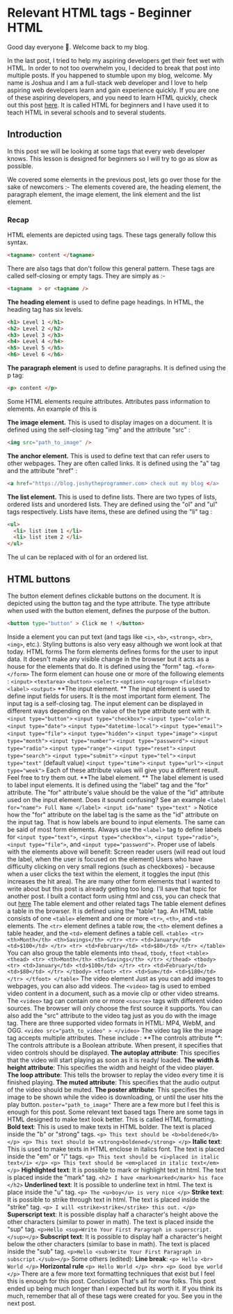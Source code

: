# Relevant HTML tags - Beginner HTML

Good day everyone 👋. Welcome back to my blog.

In the last post, I tried to help my aspiring developers get their feet wet with HTML. In order to not too overwhelm you, I decided to break that post into multiple posts. If you happened to stumble upon my blog, welcome. My name is Joshua and I am a full-stack web developer and I love to help aspiring web developers learn and gain experience quickly. If you are one of these aspiring developers, and you need to learn HTML quickly, check out this post [here](https://blog.joshytheprogrammer.com/html-for-beginners). It is called HTML for beginners and I have used it to teach HTML in several schools and to several students.

## Introduction

In this post we will be looking at some tags that every web developer knows. This lesson is designed for beginners so I will try to go as slow as possible.

We covered some elements in the previous post, lets go over those for the sake of newcomers :- The elements covered are, the heading element, the paragraph element, the image element, the link element and the list element.

### Recap

HTML elements are depicted using tags. These tags generally follow this syntax.

```html
<tagname> content </tagname>
```

There are also tags that don't follow this general pattern. These tags are called self-closing or empty tags. They are simply as :-

```html
<tagname  > or <tagname />
```

**The heading element** is used to define page headings. In HTML, the heading tag has six levels.

```html
<h1> Level 1 </h1>
<h2> Level 2 </h2>
<h3> Level 3 </h3>
<h4> Level 4 </h4>
<h5> Level 5 </h5>
<h6> Level 6 </h6>
```

**The paragraph element** is used to define paragraphs. It is defined using the p tag:

```html
<p> content </p>
```

Some HTML elements require attributes. Attributes pass information to elements. An example of this is

**The image element.** This is used to display images on a document. It is defined using the self-closing tag "img" and the attribute "src" :

```html
<img src="path_to_image" />
```

**The anchor element.** This is used to define text that can refer users to other webpages. They are often called links. It is defined using the "a" tag and the attribute "href" :

```html
<a href="https://blog.joshytheprogrammer.com> check out my blog </a>
```

**The list element.** This is used to define lists. There are two types of lists, ordered lists and unordered lists. They are defined using the "ol" and "ul" tags respectively. Lists have items, these are defined using the "li" tag :

```html
<ul>
  <li> list item 1 </li>
  <li> list item 2 </li>
</ul>
```

The ul can be replaced with ol for an ordered list.

## HTML buttons

The button element defines clickable buttons on the document. It is depicted using the button tag and the type attribute. The type attribute when used with the button element, defines the purpose of the button.

```html
<button type="button" > Click me ! </button>
```

Inside a element you can put text (and tags like `<i>`, `<b>`, `<strong>`, `<br>`, `<img>`, etc.). Styling buttons is also very easy although we wont look at that today. HTML forms The form elements defines forms for the user to input data. It doesn't make any visible change in the browser but it acts as a house for the elements that do. It is defined using the "form" tag. `<form> </form>` The form element can house one or more of the following elements : `<input>` `<textarea>` `<button>` `<select>` `<option>` `<optgroup>` `<fieldset>` `<label>` `<output>` \*\*The input element. \*\* The input element is used to define input fields for users. It is the most important form element. The input tag is a self-closing tag. The input element can be displayed in different ways depending on the value of the type attribute sent with it. `<input type="button">` `<input type="checkbox">` `<input type="color">` `<input type="date">` `<input type="datetime-local">` `<input type="email">` `<input type="file">` `<input type="hidden">` `<input type="image">` `<input type="month">` `<input type="number">` `<input type="password">` `<input type="radio">` `<input type="range">` `<input type="reset">` `<input type="search">` `<input type="submit">` `<input type="tel">` `<input type="text"` (default value) `<input type="time">` `<input type="url">` `<input type="week">` Each of these attribute values will give you a different result. Feel free to try them out. \*\*The label element. \*\* The label element is used to label input elements. It is defined using the "label" tag and the "for" attribute. The "for" attribute's value should be the value of the "id" attribute used on the input element. Does it sound confusing? See an example `<label for="name"> Full Name </label> <input id="name" type="text" >` Notice how the "for" attribute on the label tag is the same as the "id" attribute on the input tag. That is how labels are bound to input elements. The same can be said of most form elements. Always use the `<label>` tag to define labels for `<input type="text">`, `<input type="checkbox">`, `<input type="radio">`, `<input type="file">`, and `<input type="password">`. Proper use of labels with the elements above will benefit: Screen reader users (will read out loud the label, when the user is focused on the element) Users who have difficulty clicking on very small regions (such as checkboxes) - because when a user clicks the text within the element, it toggles the input (this increases the hit area). The are many other form elements that I wanted to write about but this post is already getting too long. I'll save that topic for another post. I built a contact form using html and css, you can check that out [here](https://blog.joshytheprogrammer.com/how-to-build-a-simple-contact-form-using-html-and-css) The table element and other related tags The table element defines a table in the browser. It is defined using the "table" tag. An HTML table consists of one `<table>` element and one or more `<tr>`, `<th>`, and `<td>` elements. The `<tr>` element defines a table row, the `<th>` element defines a table header, and the `<td>` element defines a table cell. `<table> <tr> <th>Month</th> <th>Savings</th> </tr> <tr> <td>January</td> <td>$100</td> </tr> <tr> <td>February</td> <td>$80</td> </tr> </table>` You can also group the table elements into `thead`, `tbody`, `tfoot` `<table> <thead> <tr> <th>Month</th> <th>Savings</th> </tr> </thead> <tbody> <tr> <td>January</td> <td>$100</td> </tr> <tr> <td>February</td> <td>$80</td> </tr> </tbody> <tfoot> <tr> <td>Sum</td> <td>$180</td> </tr> </tfoot> </table>` The video element Just as you can add images to webpages, you can also add videos. The `<video>` tag is used to embed video content in a document, such as a movie clip or other video streams. The `<video>` tag can contain one or more `<source>` tags with different video sources. The browser will only choose the first source it supports. You can also add the "src" attribute to the video tag just as you do with the image tag. There are three supported video formats in HTML: MP4, WebM, and OGG. `<video src="path_to_video" > </video>` The video tag like the image tag accepts multiple attributes. These include : \*\*The controls attribute \*\*: The controls attribute is a Boolean attribute. When present, it specifies that video controls should be displayed. **The autoplay attribute**: This specifies that the video will start playing as soon as it is ready/ loaded. **The width & height attribute**: This specifies the width and height of the video player. **The loop attribute**: This tells the browser to replay the video every time it is finished playing. **The muted attribute**: This specifies that the audio output of the video should be muted. **The poster attribute**: This specifies the image to be shown while the video is downloading, or until the user hits the play button. `poster="path_to_image"` There are a few more but I feel this is enough for this post. Some relevant text based tags There are some tags in HTML designed to make text look better. This is called HTML formatting. **Bold text**: This is used to make texts in HTML bolder. The text is placed inside the "b" or "strong" tags. `<p> This text should be <b>boldened</b> </p> <p> This text should be <strong>boldened</strong> </p>` **Italic text**: This is used to make texts in HTML enclose in italics font. The text is placed inside the "em" or "i" tags. `<p> This text should be <i>placed in italic text</i> </p> <p> This text should be <em>placed in italic text</em> </p>` **Highlighted text**: It is possible to mark or highlight text in html. The text is placed inside the "mark" tag. `<h2> I have <mark>marked</mark> his face </h2>` **Underlined text**: It is possible to underline text in html. The text is place inside the "u" tag. `<p> The <u>boy</u> is very nice </p>` **Strike text**: It is possible to strike through text in html. The text is placed inside the "strike" tag. `<p> I will <strike>strike</strike> this out. </p>` **Superscript text**: It is possible display half a character's height above the other characters (similar to power in math). The text is placed inside the "sup" tag. `<p>Hello <sup>Write Your First Paragraph in superscript.</sup></p>` **Subscript text**: It is possible to display half a character's height below the other characters (similar to base in math). The text is placed inside the "sub" tag. `<p>Hello <sub>Write Your First Paragraph in subscript.</sub></p>` Some others (edited): **Line break**: `<p> Hello <br> World </p>` **Horizontal rule** `<p> Hello World </p> <hr> <p> Good bye world </p>` There are a few more text formatting techniques that exist but I feel this is enough for this post. Conclusion That's all for now folks. This post ended up being much longer than I expected but its worth it. If you think its much, remember that all of these tags were created for you. See you in the next post.